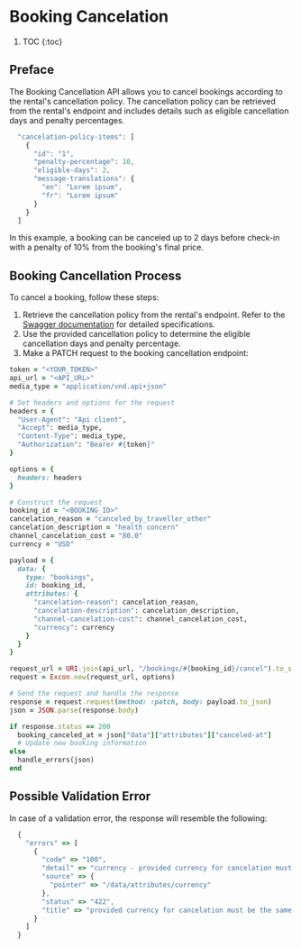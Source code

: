 # Booking Cancelation

1. TOC
{:toc}

## Preface

The Booking Cancellation API allows you to cancel bookings according to the rental's cancellation policy. The cancellation policy can be retrieved from the rental's endpoint and includes details such as eligible cancellation days and penalty percentages.

~~~js
  "cancelation-policy-items": [
    {
      "id": "1",
      "penalty-percentage": 10,
      "eligible-days": 2,
      "message-translations": {
        "en": "Lorem ipsum",
        "fr": "Lorem ipsum"
      }
    }
  ]
~~~

In this example, a booking can be canceled up to 2 days before check-in with a penalty of 10% from the booking's final price.

## Booking Cancellation Process

To cancel a booking, follow these steps:

  1. Retrieve the cancellation policy from the rental's endpoint. Refer to the [Swagger documentation](https://demo.platforms.bookingsync.com/api-docs/index.html) for detailed specifications.
  2. Use the provided cancellation policy to determine the eligible cancellation days and penalty percentage.
  3. Make a PATCH request to the booking cancellation endpoint:

~~~ruby
token = "<YOUR_TOKEN>"
api_url = "<API_URL>"
media_type = "application/vnd.api+json"

# Set headers and options for the request
headers = {
  "User-Agent": "Api client",
  "Accept": media_type,
  "Content-Type": media_type,
  "Authorization": "Bearer #{token}"
}

options = {
  headers: headers
}

# Construct the request
booking_id = "<BOOKING_ID>"
cancelation_reason = "canceled_by_traveller_other"
cancelation_description = "health concern"
channel_cancelation_cost = "80.0"
currency = "USD"

payload = {
  data: {
    type: "bookings",
    id: booking_id,
    attributes: {
      "cancelation-reason": cancelation_reason,
      "cancelation-description": cancelation_description,
      "channel-cancelation-cost": channel_cancelation_cost,
      "currency": currency
    }
  }
}

request_url = URI.join(api_url, "/bookings/#{booking_id}/cancel").to_s
request = Excon.new(request_url, options)

# Send the request and handle the response
response = request.request(method: :patch, body: payload.to_json)
json = JSON.parse(response.body)

if response.status == 200
  booking_canceled_at = json["data"]["attributes"]["canceled-at"]
  # Update new booking information
else
  handle_errors(json)
end
~~~

## Possible Validation Error

In case of a validation error, the response will resemble the following:

~~~js
  {
    "errors" => [
      {
        "code" => "100",
        "detail" => "currency - provided currency for cancelation must be the same as the one from booking",
        "source" => {
          "pointer" => "/data/attributes/currency"
        },
        "status" => "422",
        "title" => "provided currency for cancelation must be the same as the one from booking"
      }
    ]
  }
~~~
